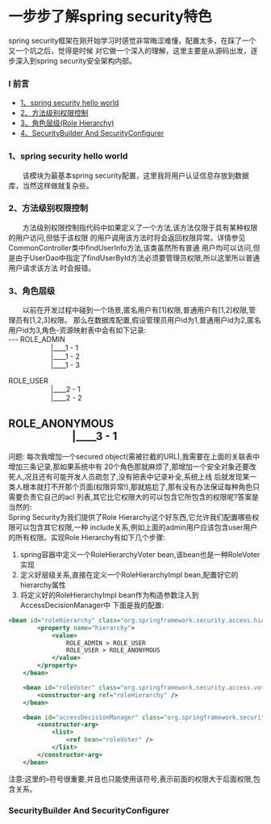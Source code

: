 一步步了解spring security特色
===
spring security框架在刚开始学习时感觉非常晦涩难懂，配置太多，在踩了一个又一个坑之后，觉得是时候
对它做一个深入的理解，这里主要是从源码出发，逐步深入到spring security安全架构内部。

### I 前言
* [1、spring security hello world](#1)
* [2、方法级别权限控制](#2)
* [3、角色层级(Role Hierarchy)](#3)
* [4、SecurityBuilder And SecurityConfigurer](#4)

<h3 id="1">1、spring security hello world</h3>
&emsp;&emsp;该模块为最基本spring security配置，这里我将用户认证信息存放到数据库，当然这样做就复杂些。

<h3 id="2">2、方法级别权限控制</h3>
&emsp;&emsp;方法级别权限控制指代码中如果定义了一个方法,该方法仅限于具有某种权限的用户访问,但低于该权限
的用户调用该方法时将会返回权限异常。详情参见CommonController类中findUserInfo方法,该类虽然所有普通
用户均可以访问,但是由于UserDao中指定了findUserById方法必须要管理员权限,所以这里所以普通用户请求该方法
时会报错。

<h3 id="3">3、角色层级</h3>
&emsp;&emsp;以前在开发过程中碰到一个场景,匿名用户有[1]权限,普通用户有[1,2]权限,管理员有[1,2,3]权限。
那么在数据库配置,假设管理员用户id为1,普通用户id为2,匿名用户id为3,角色-资源映射表中会有如下记录:<br/>
---
ROLE_ADMIN <br/>
&emsp;&emsp;&emsp;&emsp;&emsp;&emsp;|____1 - 1<br/>
&emsp;&emsp;&emsp;&emsp;&emsp;&emsp;|____1 - 2<br/>
&emsp;&emsp;&emsp;&emsp;&emsp;&emsp;|____1 - 3<br/>

ROLE_USER <br/>
&emsp;&emsp;&emsp;&emsp;&emsp;&emsp;|____2 - 1<br/>
&emsp;&emsp;&emsp;&emsp;&emsp;&emsp;|____2 - 2<br/>

ROLE_ANONYMOUS <br/>
&emsp;&emsp;&emsp;&emsp;&emsp;&emsp;|____3 - 1<br/>
---
问题: 每次我增加一个secured object(需被拦截的URL),我需要在上面的关联表中增加三条记录,那如果系统中有
20个角色那就麻烦了,那增加一个安全对象还要改死人,况且还有可能开发人员疏忽了,没有把表中记录补全,系统上线
后就发现某一类人根本就打不开那个页面(权限异常!),那就尴尬了,那有没有办法保证每种角色只需要负责它自己的acl
列表,其它比它权限大的可以包含它所包含的权限呢?答案是当然的:<br/>
Spring Security为我们提供了Role Hierarchy这个好东西,它允许我们配置哪些权限可以包含其它权限,一种
include关系,例如上面的admin用户应该包含user用户的所有权限。实现Role Hierarchy有如下几个步骤:
1. spring容器中定义一个RoleHierarchyVoter bean,该bean也是一种RoleVoter实现
2. 定义好层级关系,直接在定义一个RoleHierarchyImpl bean,配置好它的hierarchy属性
3. 将定义好的RoleHierarchyImpl bean作为构造参数注入到AccessDecisionManager中
下面是我的配置:<br/>
```xml
<bean id="roleHierarchy" class="org.springframework.security.access.hierarchicalroles.RoleHierarchyImpl">
        <property name="hierarchy">
            <value>
                ROLE_ADMIN > ROLE_USER
                ROLE_USER > ROLE_ANONYMOUS
            </value>
        </property>
    </bean>

    <bean id="roleVoter" class="org.springframework.security.access.vote.RoleHierarchyVoter">
        <constructor-arg ref="roleHierarchy" />
    </bean>

    <bean id="accessDecisionManager" class="org.springframework.security.access.vote.AffirmativeBased">
        <constructor-arg>
            <list>
                <ref bean="roleVoter" />
            </list>
        </constructor-arg>
    </bean>
```
注意:这里的`>`符号很重要,并且也只能使用该符号,表示前面的权限大于后面权限,包含关系。

<h3 id="4">SecurityBuilder And SecurityConfigurer</h3>